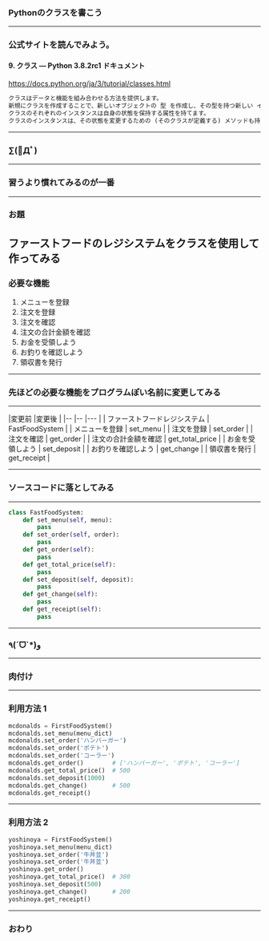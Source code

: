 ### Pythonのクラスを書こう
---

### 公式サイトを読んでみよう。

#### 9. クラス — Python 3.8.2rc1 ドキュメント

https://docs.python.org/ja/3/tutorial/classes.html


```txt
クラスはデータと機能を組み合わせる方法を提供します。 
新規にクラスを作成することで、新しいオブジェクトの 型 を作成し、その型を持つ新しい インスタンス が作れます。 
クラスのそれぞれのインスタンスは自身の状態を保持する属性を持てます。 
クラスのインスタンスは、その状態を変更するための (そのクラスが定義する) メソッドも持てます。
```

---

### ∑(ﾟДﾟ)
---

### 習うより慣れてみるのが一番
---

### お題

ファーストフードのレジシステムをクラスを使用して作ってみる
---

### 必要な機能

1. メニューを登録
1. 注文を登録
1. 注文を確認
1. 注文の合計金額を確認
1. お金を受領しよう
1. お釣りを確認しよう
1. 領収書を発行

---

### 先ほどの必要な機能をプログラムぽい名前に変更してみる

---

|変更前                |変更後 |
|--                   |-- |--- |
| ファーストフードレジシステム | FastFoodSystem | 
| メニューを登録          | set_menu |
| 注文を登録            | set_order |
| 注文を確認            | get_order |
| 注文の合計金額を確認    | get_total_price |
| お金を受領しよう        | set_deposit |
| お釣りを確認しよう       | get_change |
| 領収書を発行          | get_receipt |

---

### ソースコードに落としてみる

---

```python
class FastFoodSystem:
    def set_menu(self, menu):
        pass
    def set_order(self, order):
        pass
    def get_order(self):
        pass
    def get_total_price(self):
        pass
    def set_deposit(self, deposit):
        pass
    def get_change(self):
        pass
    def get_receipt(self):
        pass
```
---

### ٩(ˊᗜˋ*)و 

---

### 肉付け


---

### 利用方法 1

```python
mcdonalds = FirstFoodSystem()
mcdonalds.set_menu(menu_dict)
mcdonalds.set_order('ハンバーガー')
mcdonalds.set_order('ポテト')
mcdonalds.set_order('コーラー')
mcdonalds.get_order()        # ['ハンバーガー', 'ポテト', 'コーラー']
mcdonalds.get_total_price()  # 500
mcdonalds.set_deposit(1000)
mcdonalds.get_change()       # 500
mcdonalds.get_receipt()
```
---
### 利用方法 2

```python
yoshinoya = FirstFoodSystem()
yoshinoya.set_menu(menu_dict)
yoshinoya.set_order('牛丼並')
yoshinoya.set_order('牛丼並')
yoshinoya.get_order()
yoshinoya.get_total_price()  # 300
yoshinoya.set_deposit(500)
yoshinoya.get_change()       # 200
yoshinoya.get_receipt()
```


---

### おわり
